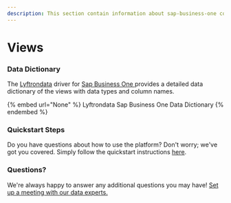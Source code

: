 ```yaml
---
description: This section contain information about sap-business-one connector views information
---
```


# Views

### Data Dictionary

The [Lyftrondata](https://www.lyftrondata.com/) driver for [Sap Business One](None/)[ ](https://www.lyftrondata.com/integration/sap-business-one/)provides a detailed data dictionary of the views with data types and column names.

{% embed url="None" %}
Lyftrondata Sap Business One Data Dictionary
{% endembed %}

### Quickstart Steps

Do you have questions about how to use the platform? Don't worry; we've got you covered. Simply follow the quickstart instructions [here](../README.md).

### Questions? <a href="#questions" id="questions"></a>

We're always happy to answer any additional questions you may have! [Set up a meeting with our data experts.](https://www.lyftrondata.com/book-a-meeting/)


